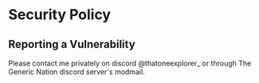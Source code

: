 # Security Policy

## Reporting a Vulnerability

Please contact me privately on discord @thatoneexplorer_ or through The Generic Nation discord server's modmail. 
